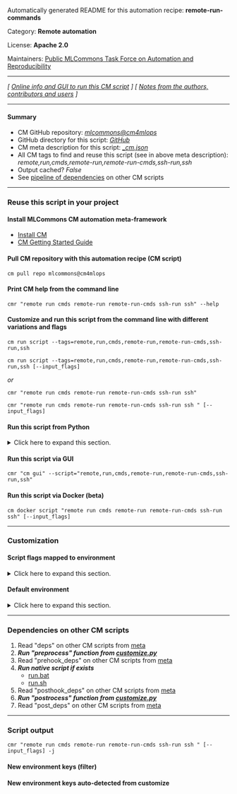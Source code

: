 Automatically generated README for this automation recipe: **remote-run-commands**

Category: **Remote automation**

License: **Apache 2.0**

Maintainers: [Public MLCommons Task Force on Automation and Reproducibility](https://github.com/mlcommons/ck/blob/master/docs/taskforce.md)

---
*[ [Online info and GUI to run this CM script](https://access.cknowledge.org/playground/?action=scripts&name=remote-run-commands,b71e24b03c9d49cd) ] [ [Notes from the authors, contributors and users](README-extra.md) ]*

---
#### Summary

* CM GitHub repository: *[mlcommons@cm4mlops](https://github.com/mlcommons/cm4mlops/tree/dev)*
* GitHub directory for this script: *[GitHub](https://github.com/mlcommons/cm4mlops/tree/dev/script/remote-run-commands)*
* CM meta description for this script: *[_cm.json](_cm.json)*
* All CM tags to find and reuse this script (see in above meta description): *remote,run,cmds,remote-run,remote-run-cmds,ssh-run,ssh*
* Output cached? *False*
* See [pipeline of dependencies](#dependencies-on-other-cm-scripts) on other CM scripts


---
### Reuse this script in your project

#### Install MLCommons CM automation meta-framework

* [Install CM](https://access.cknowledge.org/playground/?action=install)
* [CM Getting Started Guide](https://github.com/mlcommons/ck/blob/master/docs/getting-started.md)

#### Pull CM repository with this automation recipe (CM script)

```cm pull repo mlcommons@cm4mlops```

#### Print CM help from the command line

````cmr "remote run cmds remote-run remote-run-cmds ssh-run ssh" --help````

#### Customize and run this script from the command line with different variations and flags

`cm run script --tags=remote,run,cmds,remote-run,remote-run-cmds,ssh-run,ssh`

`cm run script --tags=remote,run,cmds,remote-run,remote-run-cmds,ssh-run,ssh [--input_flags]`

*or*

`cmr "remote run cmds remote-run remote-run-cmds ssh-run ssh"`

`cmr "remote run cmds remote-run remote-run-cmds ssh-run ssh " [--input_flags]`


#### Run this script from Python

<details>
<summary>Click here to expand this section.</summary>

```python

import cmind

r = cmind.access({'action':'run'
                  'automation':'script',
                  'tags':'remote,run,cmds,remote-run,remote-run-cmds,ssh-run,ssh'
                  'out':'con',
                  ...
                  (other input keys for this script)
                  ...
                 })

if r['return']>0:
    print (r['error'])

```

</details>


#### Run this script via GUI

```cmr "cm gui" --script="remote,run,cmds,remote-run,remote-run-cmds,ssh-run,ssh"```

#### Run this script via Docker (beta)

`cm docker script "remote run cmds remote-run remote-run-cmds ssh-run ssh" [--input_flags]`

___
### Customization


#### Script flags mapped to environment
<details>
<summary>Click here to expand this section.</summary>

* `--client_refresh=value`  &rarr;  `CM_SSH_CLIENT_REFRESH=value`
* `--host=value`  &rarr;  `CM_SSH_HOST=value`
* `--password=value`  &rarr;  `CM_SSH_PASSWORD=value`
* `--port=value`  &rarr;  `CM_SSH_PORT=value`
* `--run_cmds=value`  &rarr;  `CM_SSH_RUN_COMMANDS=value`
* `--skip_host_verify=value`  &rarr;  `CM_SSH_SKIP_HOST_VERIFY=value`
* `--ssh_key_file=value`  &rarr;  `CM_SSH_KEY_FILE=value`
* `--user=value`  &rarr;  `CM_SSH_USER=value`

**Above CLI flags can be used in the Python CM API as follows:**

```python
r=cm.access({... , "client_refresh":...}
```

</details>

#### Default environment

<details>
<summary>Click here to expand this section.</summary>

These keys can be updated via `--env.KEY=VALUE` or `env` dictionary in `@input.json` or using script flags.

* CM_SSH_PORT: `22`
* CM_SSH_HOST: `localhost`
* CM_SSH_USER: `$USER`
* CM_SSH_CLIENT_REFRESH: `10`
* CM_SSH_KEY_FILE: `$HOME/.ssh/id_rsa`

</details>

___
### Dependencies on other CM scripts


  1. Read "deps" on other CM scripts from [meta](https://github.com/mlcommons/cm4mlops/tree/dev/script/remote-run-commands/_cm.json)
  1. ***Run "preprocess" function from [customize.py](https://github.com/mlcommons/cm4mlops/tree/dev/script/remote-run-commands/customize.py)***
  1. Read "prehook_deps" on other CM scripts from [meta](https://github.com/mlcommons/cm4mlops/tree/dev/script/remote-run-commands/_cm.json)
  1. ***Run native script if exists***
     * [run.bat](https://github.com/mlcommons/cm4mlops/tree/dev/script/remote-run-commands/run.bat)
     * [run.sh](https://github.com/mlcommons/cm4mlops/tree/dev/script/remote-run-commands/run.sh)
  1. Read "posthook_deps" on other CM scripts from [meta](https://github.com/mlcommons/cm4mlops/tree/dev/script/remote-run-commands/_cm.json)
  1. ***Run "postrocess" function from [customize.py](https://github.com/mlcommons/cm4mlops/tree/dev/script/remote-run-commands/customize.py)***
  1. Read "post_deps" on other CM scripts from [meta](https://github.com/mlcommons/cm4mlops/tree/dev/script/remote-run-commands/_cm.json)

___
### Script output
`cmr "remote run cmds remote-run remote-run-cmds ssh-run ssh " [--input_flags] -j`
#### New environment keys (filter)

#### New environment keys auto-detected from customize
